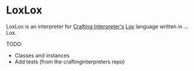 
LoxLox
======

LoxLox is an interpreter for [Crafting Interpreter's](http://www.craftinginterpreters.com/) [Lox](http://www.craftinginterpreters.com/the-lox-language.html) language written in ... Lox.

TODO:

* Classes and instances
* Add tests (from the craftinginterpreters repo)
